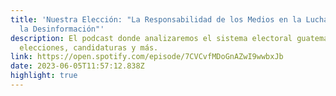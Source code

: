 ```yaml
---
title: 'Nuestra Elección: "La Responsabilidad de los Medios en la Lucha contra
  la Desinformación"'
description: El podcast donde analizaremos el sistema electoral guatemalteco,
  elecciones, candidaturas y más.
link: https://open.spotify.com/episode/7CVCvfMDoGnAZwI9wwbxJb
date: 2023-06-05T11:57:12.838Z
highlight: true
---
```

